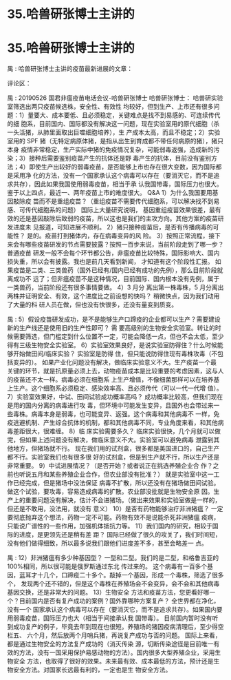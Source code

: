 # 35.哈兽研张博士主讲的

# 35.哈兽研张博士主讲的

禺 : 哈兽研张博士主讲的疫苗最新进展的文章：

评论区：

禺 : 20190526 国君非瘟疫苗电话会议-哈兽研张博士 哈兽研张博士： 哈兽研实验室筛选出两只疫苗候选株，安全性、有效性 均较好，但到生产、上市还有很多问题：1）量要大、成本要低、且必须稳定，关键难点是找不到易感的、可连续传代的细 胞系，目前国内、国际都没有解决这一问题，现在实验室用的原代细胞（杀一头活猪，从肺里面取出巨噬细胞培养），生 产成本太高，而且不稳定；2）实验室用的 SPF 猪（无特定病原体猪，是指从出生到育成都不带任何病原的猪），猪只本身 疫情非常稳定，生产实际中猪的免疫情况复杂，可能弱毒返强，造成新的污染；3）接种后需要鉴别疫苗产生的抗体还是野 毒产生的抗体，目前没有鉴别方法；4）即使生产出较好的弱毒疫苗，是否能够上市也存在很大变数，因为国际都是采用净 化的方法，没有一个国家承认这个病毒可以存在（要消灭它，而不是追求共存），因此如果我国使用弱毒疫苗，相当于承 认我国带毒，国际压力也很大。鉴于以上四点，最近一、两年疫苗上市的难度很大。 Q&A 1）为什么我国要用基因敲除疫 苗而不是重组疫苗？（重组疫苗不需要传代细胞系，可以解决找不到易感、可传代细胞系的问题） 国际上大量研究说明， 基因重组疫苗效果很差，最有效的还是基因敲除后致弱的疫苗，所以这也是我们的主攻方向。其他方案的疫苗研发进度未 见报道，可知进展不顺利。 2）猪只接种疫苗后，是否有传播病毒的可能性？ 是的。疫苗打到猪体内，存在病毒变异的风 险。 3）按照正常流程，接下来会有哪些疫苗研发的节点需要披露？按照一百步来说，当前阶段走到了哪一步？ 普通疫苗 研发一般不会每个环节都公告，非瘟疫苗比较特殊，国际影响大、国内损失重，所以会有披露。我也是前几天看到新闻， 才知道有这个阶段性汇报。 如果疫苗是二类、三类兽药（国外已经有/国内已经有成功的先例），那么目前阶段就离成功不 远了；但非瘟疫苗不是这种情况，目前国际、国内根本没有先例，属于一类兽药，当前阶段还有很多事情要做。 4）3 月分 离出第一株毒株，5 月分离出两株并证明安全、有效，这个进度比之前设想的快吗？ 稍微快点，因为我们动用了大量的科 研人员在做，但也没有快很多，还没有量变到质变。

禺 : 5）假设疫苗研发成功，是不是能够生产口蹄疫的企业都可以生产？需要建设新的生产线还是使用旧的生产性即可？ 需 要高级别的生物安全实验室。转让的时候需要筛选，但门槛定到什么位置不一定，可能会降低一点，但也不会太低，至少 得有三级生物安全实验室。 6）实验室效果良好，是说实验室防得住？什么时候能够开始做田间/临床实验？ 实验室是防得 住，但只能说防得住现有毒株攻毒（不包括变异的）。 如果产业化问题没有解决，做临床实验意义不大。生产疫苗一个最 关键的环节，就是抗原量必须上去，动物疫苗成本是比较重要的考虑因素，这与人的疫苗还不太一样。病毒必须在细胞系 上生产增值，不像细菌那样可以在培养基上生产。这个细胞系必须稳定、感染效率高、且必须传代（可以一代一代增 值）。 7）实验室效果好，中试、田间试验成功概率高吗？ 成功概率比较高，但我们现在是用的国内分离的病毒进行攻 毒，但环境中可能发生变异，且国外也会带过来一些毒株。病毒本身是弱毒，也可能变异、返强。这个病毒和其他病毒不 一样，免疫逃避机制、产生综合抗体的机制，都和其他病毒不同，专业角度来看，和其他病毒差距很大，很难缠。 8）临 床实验需要多久？ 临床实验很快，几个月就可以做完，但如果上述问题没有解决，做临床意义不大。实验室可以避免病毒 泄露到其他地方，但猪场就不行。 现在我们用的试剂盒，很多都是美国进口的，自己生产都不行。实验室我们也有很多很 好的试剂盒，但是到生产就不行，所以生产还是非常重要。 9）中试进展情况？（是否开始？或者说正在挑选养殖企业合 作？之前也听说五月和某些养殖企业合作，但农业部没有批准？） 就是实验室中这一工作已经完成，但是猪场中没法保证 病毒不扩散，所以还没有在猪场做田间试验。做这个试验，要攻毒，容易造成病毒的扩散。农业部没批就是生物安全原 因。生产上的重要问题没有解决，估计不会进猪场。（做出来效果和实验室做是一样的，但还是不敢用，没法用，就没有 意义） 10）是否有药物能够治疗非洲猪瘟？ 一定要彻底抛弃这个想法，药物一定不可能。药物有效不是说能杀死非洲猪瘟 疫病，只能说广谱性的一些作用，加强机体抵抗力等。 11）我们国内的研究，相较于国际的进度，是更领先还是稍有差 距？ 国际已经做了很久的攻关了，我们时间短，没有他们做得细致，所以最多说我们跟他们进度差不多，甚至会略差一 点。

禺 : 12）非洲猪瘟有多少种基因型？ 一型和二型。我们的是二型，和格鲁吉亚的 100%相同，所以很可能是俄罗斯通过东北 传过来的。 这个病毒有一百多个基因，蓝耳才十几个，口蹄疫二十多个。敲掉一个基因，形成一个毒株，筛选了很多个， 发现两个还不错的，但是这个毒株在养殖场会不会变异，会不会和其他病毒基因交换，还是非常大的问题。 13）生物安全 方法和疫苗方法，您更看好哪一个？目前国内是否有复产成功的案例？国外靠哪种方案复产？ 全世界都在净化，没有一个 国家承认这个病毒可以存在（要消灭它，而不是追求共存）。如果国内要用弱毒疫苗，国际压力也大（相当于间接承认我 国带毒）。 目前国内暂时没有听到成功复产的例子，毕竟去年到现在也很短。养殖场的猪因疫病清理后，至少得空栏五、 六个月，然后放两个月哨兵猪，再说复产成功与否的问题。 国际上来看，都是通过生物安全的方法复产成功的（消灭传染 源，切断传染途径是目前唯一有效的方法，没有一国采用保护易感动物的方法）。国内很多大型养殖企业，采用生物安全 方法，也取得了很好的效果。未来最有效、成本最低的方法，预计还是生物安全方法。对国家长远最有利的，一定也是生 物安全方法。